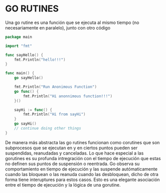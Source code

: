 # GO RUTINES

Una go rutine es una función que se ejecuta al mismo tiempo (no necesariamente en paralelo), junto con otro código

```go
package main

import "fmt"

func sayHello() {
	fmt.Println("hello!!!")
}

func main() {
	go sayHello()

	fmt.Println("Run Anonimous Function")
	go func() {
		fmt.Println("Hi anonnimous function!!!")
	}()

	sayHi := func() {
		fmt.Println("Hi from sayHi")
	}
	go sayHi()
	// continue doing other things
}

```

De manera más abstracta las go rutines funcionan como corutines que son subprocesos que se ejecutan en y en ciertos puntos pueden ser suspendidas, reanudadas y canceladas. Lo que hace especial a las gorutines es su profunda intregración con el tiempo de ejecución que estas no definen sus puntos de suspensión o reentrada. Go observa su comportamiento en tiempo de ejecución y las suspende autómaticamente cuando las bloquean o las reanuda cuando las desbloquean, dicho de otra forma tiene interuptures para estos casos. Esto es una elegante asociación entre el tiempo de ejecución y la lógica de una gorutine.
